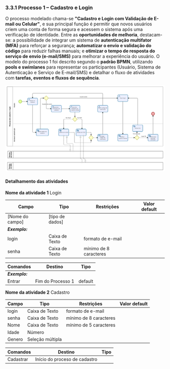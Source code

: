 ### 3.3.1 Processo 1 – Cadastro e Login

O processo modelado chama-se **"Cadastro e Login com Validação de E-mail ou Celular"**, e sua principal função é permitir que novos usuários criem uma conta de forma segura e acessem o sistema após uma verificação de identidade. Entre as **oportunidades de melhoria**, destacam-se: a possibilidade de integrar um sistema de **autenticação multifator (MFA)** para reforçar a segurança; **automatizar o envio e validação do código** para reduzir falhas manuais; e **otimizar o tempo de resposta do serviço de envio (e-mail/SMS)** para melhorar a experiência do usuário. O modelo do processo 1 foi descrito segundo o **padrão BPMN**, utilizando **pools e swimlanes** para representar os participantes (Usuário, Sistema de Autenticação e Serviço de E-mail/SMS) e detalhar o fluxo de atividades com **tarefas, eventos e fluxos de sequência**.


![Exemplo de um Modelo BPMN do PROCESSO 1](../images/processo-1-cadastro-login.png "Modelo BPMN do Processo 1.")

#### Detalhamento das atividades

**Nome da atividade 1** Login

| **Campo**       | **Tipo**         | **Restrições** | **Valor default** |
| ---             | ---              | ---            | ---               |
| [Nome do campo] | [tipo de dados]  |                |                   |
| ***Exemplo:***  |                  |                |                   |
| login           | Caixa de Texto   | formato de e-mail |                |
| senha           | Caixa de Texto   | mínimo de 8 caracteres |           |

| **Comandos**         |  **Destino**                   | **Tipo** |
| ---                  | ---                            | ---               |
| ***Exemplo:***       |                                |                   |
| Entrar               | Fim do Processo 1              | default           |


**Nome da atividade 2** Cadastro

| **Campo**       | **Tipo**         | **Restrições** | **Valor default** |
| ---             | ---              | ---            | ---               |
| login           | Caixa de Texto   | formato de e-mail |                |
| senha           | Caixa de Texto   | mínimo de 8 caracteres |           |
| Nome            | Caixa de Texto   | mínimo de 5 caracteres |           |
| Idade           | Número           |                |           |
| Genero          | Seleção múltipla |                |                   |

| **Comandos**         |  **Destino**                   | **Tipo**          |
| ---                  | ---                            | ---               |
| Cadastrar            | Início do proceso de cadastro  |                   |

